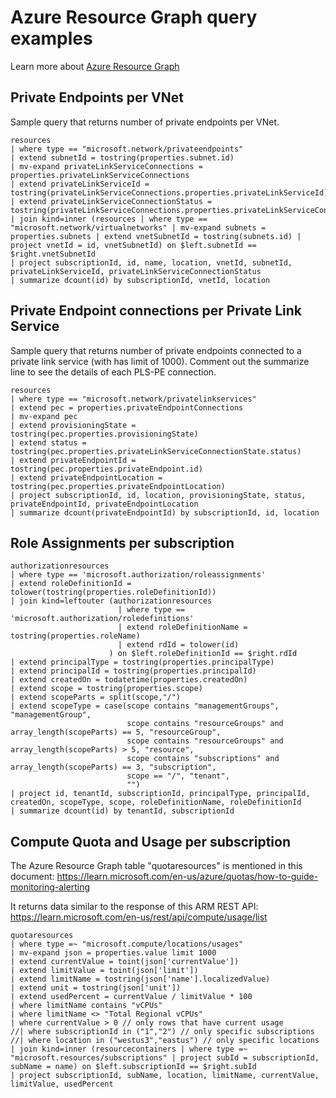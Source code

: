 # Azure Resource Graph query examples

Learn more about [Azure Resource Graph](https://learn.microsoft.com/en-us/azure/governance/resource-graph/overview)

## Private Endpoints per VNet

Sample query that returns number of private endpoints per VNet.

 ```kql
resources
| where type == "microsoft.network/privateendpoints"
| extend subnetId = tostring(properties.subnet.id)
| mv-expand privateLinkServiceConnections = properties.privateLinkServiceConnections
| extend privateLinkServiceId = tostring(privateLinkServiceConnections.properties.privateLinkServiceId)
| extend privateLinkServiceConnectionStatus = tostring(privateLinkServiceConnections.properties.privateLinkServiceConnectionState.status)
| join kind=inner (resources | where type == "microsoft.network/virtualnetworks" | mv-expand subnets = properties.subnets | extend vnetSubnetId = tostring(subnets.id) | project vnetId = id, vnetSubnetId) on $left.subnetId == $right.vnetSubnetId
| project subscriptionId, id, name, location, vnetId, subnetId, privateLinkServiceId, privateLinkServiceConnectionStatus
| summarize dcount(id) by subscriptionId, vnetId, location
```

## Private Endpoint connections per Private Link Service

Sample query that returns number of private endpoints connected to a private link service (with has limit of 1000). Comment out the summarize line to see the details of each PLS-PE connection.

```kql
resources
| where type == "microsoft.network/privatelinkservices"
| extend pec = properties.privateEndpointConnections
| mv-expand pec
| extend provisioningState = tostring(pec.properties.provisioningState)
| extend status = tostring(pec.properties.privateLinkServiceConnectionState.status)
| extend privateEndpointId = tostring(pec.properties.privateEndpoint.id)
| extend privateEndpointLocation = tostring(pec.properties.privateEndpointLocation)
| project subscriptionId, id, location, provisioningState, status, privateEndpointId, privateEndpointLocation
| summarize dcount(privateEndpointId) by subscriptionId, id, location
```

## Role Assignments per subscription

```kql
authorizationresources
| where type == 'microsoft.authorization/roleassignments'
| extend roleDefinitionId = tolower(tostring(properties.roleDefinitionId))
| join kind=leftouter (authorizationresources 
                        | where type == 'microsoft.authorization/roledefinitions'
                        | extend roleDefinitionName = tostring(properties.roleName)
                        | extend rdId = tolower(id)
                      ) on $left.roleDefinitionId == $right.rdId
| extend principalType = tostring(properties.principalType)
| extend principalId = tostring(properties.principalId)
| extend createdOn = todatetime(properties.createdOn)
| extend scope = tostring(properties.scope)
| extend scopeParts = split(scope,"/")
| extend scopeType = case(scope contains "managementGroups", "managementGroup",
                          scope contains "resourceGroups" and array_length(scopeParts) == 5, "resourceGroup",
                          scope contains "resourceGroups" and array_length(scopeParts) > 5, "resource",
                          scope contains "subscriptions" and array_length(scopeParts) == 3, "subscription",
                          scope == "/", "tenant",
                          "")
| project id, tenantId, subscriptionId, principalType, principalId, createdOn, scopeType, scope, roleDefinitionName, roleDefinitionId
| summarize dcount(id) by tenantId, subscriptionId
```

## Compute Quota and Usage per subscription

The Azure Resource Graph table "quotaresources" is mentioned in this document: <https://learn.microsoft.com/en-us/azure/quotas/how-to-guide-monitoring-alerting>

It returns data similar to the response of this ARM REST API: <https://learn.microsoft.com/en-us/rest/api/compute/usage/list>

```kql
quotaresources
| where type =~ "microsoft.compute/locations/usages"
| mv-expand json = properties.value limit 1000
| extend currentValue = toint(json['currentValue'])
| extend limitValue = toint(json['limit'])
| extend limitName = tostring(json['name'].localizedValue)
| extend unit = tostring(json['unit'])
| extend usedPercent = currentValue / limitValue * 100
| where limitName contains "vCPUs"
| where limitName <> "Total Regional vCPUs"
| where currentValue > 0 // only rows that have current usage
//| where subscriptionId in ("1","2") // only specific subscriptions
//| where location in ("westus3","eastus") // only specific locations
| join kind=inner (resourcecontainers | where type =~ "microsoft.resources/subscriptions" | project subId = subscriptionId, subName = name) on $left.subscriptionId == $right.subId
| project subscriptionId, subName, location, limitName, currentValue, limitValue, usedPercent
```
